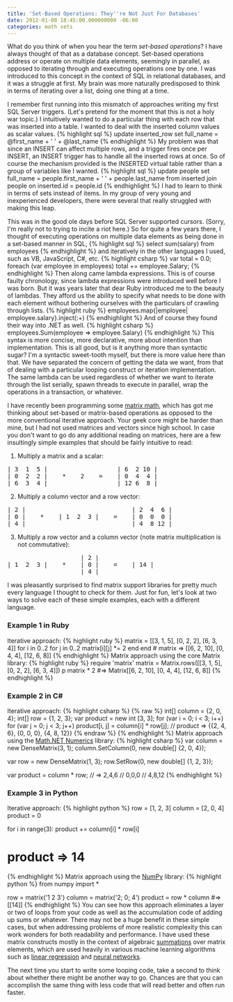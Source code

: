 ```yaml
---
title: 'Set-Based Operations: They''re Not Just For Databases'
date: 2012-01-08 18:45:00.000000000 -06:00
categories: math sets
---
```

What do you think of when you hear the term <em>set-based operations</em>? I have always thought of that as a database concept. Set-based operations address or operate on multiple data elements, seemingly in parallel, as opposed to iterating through and executing operations one by one. I was introduced to this concept in the context of SQL in relational databases, and it was a struggle at first. My brain was more naturally predisposed to think in terms of iterating over a list, doing one thing at a time.

I remember first running into this mismatch of approaches writing my first SQL Server triggers. (Let's pretend for the moment that this is not a holy war topic.) I intuitively wanted to do a particular thing with each row that was inserted into a table. I wanted to deal with the inserted column values as scalar values.
{% highlight sql %}
update inserted_row set full_name = @first_name + ' ' + @last_name
{% endhighlight %}
My problem was that since an INSERT can affect multiple rows, and a trigger fires once per INSERT, an INSERT trigger has to handle all the inserted rows at once. So of course the mechanism provided is the INSERTED virtual table rather than a group of variables like I wanted.
{% highlight sql %}
update people
set full_name = people.first_name + ' ' + people.last_name
from inserted join people on inserted.id = people.id
{% endhighlight %}
I had to learn to think in terms of sets instead of items. In my group of very young and inexperienced developers, there were several that really struggled with making this leap.

This was in the good ole days before SQL Server supported cursors. (Sorry, I'm really not to trying to incite a riot here.) So for quite a few years there, I thought of executing operations on multiple data elements as being done in a set-based manner in SQL,
{% highlight sql %}
select sum(salary) from employees
{% endhighlight %}
and iteratively in the other languages I used, such as VB, JavaScript, C#, etc.
{% highlight csharp %}
var total = 0.0;
foreach (var employee in employees)
    total += employee.Salary;
{% endhighlight %}
Then along came lambda expressions. This is of course faulty chronology, since lambda expressions were introduced well before I was born. But it was years later that dear Ruby introduced me to the beauty of lambdas. They afford us the ability to specify what needs to be done with each element without bothering ourselves with the particulars of crawling through lists.
{% highlight ruby %}
employees.map{|employee| employee.salary}.inject(:+)
{% endhighlight %}
And of course they found their way into .NET as well.
{% highlight csharp %}
employees.Sum(employee => employee.Salary)
{% endhighlight %}
This syntax is more concise, more declarative, more about intention than implementation. This is all good, but is it anything more than syntactic sugar? I'm a syntactic sweet-tooth myself, but there is more value here than that. We have separated the concern of getting the data we want, from that of dealing with a particular looping construct or iteration implementation. The same lambda can be used regardless of whether we want to iterate through the list serially, spawn threads to execute in parallel, wrap the operations in a transaction, or whatever.

I have recently been programming some <a href="http://en.wikipedia.org/wiki/Matrix_math" target="_blank">matrix math</a>, which has got me thinking about set-based or matrix-based operations as opposed to the more conventional iterative approach. Your geek core might be harder than mine, but I had not used matrices and vectors since high school. In case you don't want to go do any additional reading on matrices, here are a few insultingly simple examples that should be fairly intuitive to read:

1. Multiply a matrix and a scalar:
<pre class="prettyprint">| 3  1  5 |                   | 6  2 10 |
| 0  2  2 |    *    2    =    | 0  4  4 |
| 6  3  4 |                   | 12 6  8 |</pre>
2. Multiply a column vector and a row vector:
<pre class="prettyprint">| 2 |                             | 2  4  6 |
| 0 |    *    | 1  2  3 |    =    | 0  0  0 |
| 4 |                             | 4  8 12 |</pre>
3. Multiply a row vector and a column vector (note matrix multiplication is not commutative):
<pre class="prettyprint">                    | 2 |
| 1  2  3 |    *    | 0 |    =    | 14 |
                    | 4 |</pre>
I was pleasantly surprised to find matrix support libraries for pretty much every language I thought to check for them. Just for fun, let's look at two ways to solve each of these simple examples, each with a different language.
<h3>Example 1 in Ruby</h3>
Iterative approach:
{% highlight ruby %}
matrix = [[3, 1, 5], [0, 2, 2], [6, 3, 4]]
for i in 0..2
  for j in 0..2
    matrix[i][j] *= 2
  end
end
# matrix => [[6, 2, 10], [0, 4, 4], [12, 6, 8]]
{% endhighlight %}
Matrix approach using the core Matrix library:
{% highlight ruby %}
require 'matrix'
matrix = Matrix.rows([[3, 1, 5], [0, 2, 2], [6, 3, 4]])
p matrix * 2 #=> Matrix[[6, 2, 10], [0, 4, 4], [12, 6, 8]]
{% endhighlight %}
<h3>Example 2 in C#</h3>
Iterative approach:
{% highlight csharp %}
{% raw %}
int[] column = {2, 0, 4};
int[] row = {1, 2, 3};
var product = new int [3, 3];
for (var i = 0; i < 3; i++)
    for (var j = 0; j < 3; j++)
        product[i, j] = column[i] * row[j];
// product => {{2, 4, 6}, {0, 0, 0}, {4, 8, 12}}
{% endraw %}
{% endhighlight %}
Matrix approach using the <a href="http://numerics.mathdotnet.com/" target="_blank">Math.NET Numerics</a> library:
{% highlight csharp %}
var column = new DenseMatrix(3, 1);
column.SetColumn(0, new double[] {2, 0, 4});

var row = new DenseMatrix(1, 3);
row.SetRow(0, new double[] {1, 2, 3});

var product = column * row;
// => 2,4,6
//    0,0,0
//    4,8,12
{% endhighlight %}
<h3>Example 3 in Python</h3>
Iterative approach:
{% highlight python %}
row = [1, 2, 3]
column = [2, 0, 4]
product = 0

for i in range(3):
    product += column[i] * row[i]

# product => 14
{% endhighlight %}
Matrix approach using the <a href="http://numpy.scipy.org/" target="_blank">NumPy</a> library:
{% highlight python %}
from numpy import *

row = matrix('1 2 3')
column = matrix('2; 0; 4')
product = row * column #=> [[14]]
{% endhighlight %}
You can see how this approach eliminates a layer or two of loops from your code as well as the accumulation code of adding up sums or whatever. There may not be a huge benefit in these simple cases, but when addressing problems of more realistic complexity this can work wonders for both readability and performance. I have used these matrix constructs mostly in the context of algebraic <a href="http://en.wikipedia.org/wiki/Summation" target="_blank">summations</a> over matrix elements, which are used heavily in various machine learning algorithms such as <a href="http://en.wikipedia.org/wiki/Linear_regression" target="_blank">linear regression</a> and <a href="http://en.wikipedia.org/wiki/Artificial_neural_network" target="_blank">neural networks</a>.

The next time you start to write some looping code, take a second to think about whether there might be another way to go. Chances are that you can accomplish the same thing with less code that will read better and often run faster.
